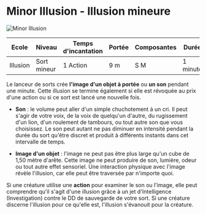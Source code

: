 # Minor Illusion - Illusion mineure

![Minor Illusion](../.../_images/MinorIllusion.png)

|Ecole|Niveau|Temps d'incantation|Portée|Composantes|Durée|
|-|-|-|-|-|-|
|Illusion|Sort mineur|1 Action|9 m|S M|1 minute|

Le lanceur de sorts crée **l'image d'un objet à portée** ou **un son** pendant une minute. Cette illusion se termine également si elle est révoquée au prix d'une action ou si ce sort est lancé une nouvelle fois.

* **Son** : le volume peut aller d'un simple chuchotement à un cri. Il peut s'agir de votre voix, de la voix de quelqu'un d'autre, du rugissement d'un lion, d'un roulement de tambours, ou tout autre son que vous choisissez. Le son peut autant ne pas diminuer en intensité pendant la durée du sort qu'être discret et produit à différents instants dans cet intervalle de temps.

* **Image d'un objet** : l'image ne peut pas être plus large qu'un cube de 1,50 mètre d'arête. Cette image ne peut produire de son, lumière, odeur ou tout autre effet sensoriel. Une interaction physique avec l'image révèle l'illusion, car elle peut être traversée par n'importe quoi.

Si une créature utilise une **action** pour examiner le son ou l'image, elle peut comprendre qu'il s'agit d'une illusion grâce à un jet d'Intelligence (Investigation) contre le DD de sauvegarde de votre sort. Si une créature discerne l'illusion pour ce qu'elle est, l'illusion s'évanouit pour la créature.